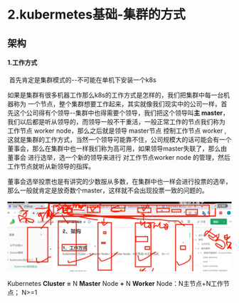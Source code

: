 # 2.kubermetes基础-集群的方式



## 架构

#### 1.工作方式

​	首先肯定是集群模式的--不可能在单机下安装一个k8s

​	如果是集群有很多机器工作那么k8s的工作方式是怎样的，我们把集群中每一台机器称为 一个节点，整个集群想要工作起来，其实就像我们现实中的公司一样，首先这个公司得有个领导--集群中也得需要个领导，我们把这个领导叫**主 master**，我们以后都是听从领导的，而领导一般不干重活，一般正常工作的节点我们称为 工作节点 worker node，那么之后就是领导 master节点 控制工作节点 worker ,这就是集群的工作方式，当然一个领导可能靠不住，公司规模大的话可能会有一个董事会，那么在集群中也一样我们称为高可用，如果领导master失联了，那么由董事会 进行选举，选一个新的领导来进行 对工作节点worker node 的管理，然后工作节点就听从新领导的指挥。

​	董事会选举投票也是有讲究的少数服从多数，在集群中也一样会进行投票的选举， 那么一般就肯定是放奇数个master，这样就不会出现投票一致的问题的。



![1645087287780](../../.vuepress/public/images/1645087287780.png)



Kubernetes **Cluster** **=** N **Master** Node **+** N **Worker** Node：N主节点+N工作节点； N>=1





























































